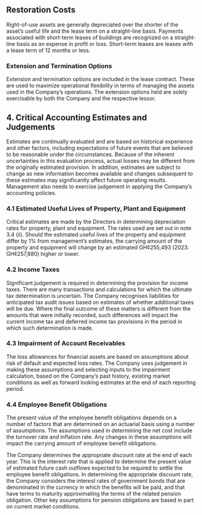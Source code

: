 ## Restoration Costs

Right-of-use assets are generally depreciated over the shorter of the asset’s useful life and the lease term on a straight-line basis. Payments associated with short-term leases of buildings are recognized on a straight-line basis as an expense in profit or loss. Short-term leases are leases with a lease term of 12 months or less.

### Extension and Termination Options

Extension and termination options are included in the lease contract. These are used to maximize operational flexibility in terms of managing the assets used in the Company’s operations. The extension options held are solely exercisable by both the Company and the respective lessor.

## 4. Critical Accounting Estimates and Judgements

Estimates are continually evaluated and are based on historical experience and other factors, including expectations of future events that are believed to be reasonable under the circumstances. Because of the inherent uncertainties in this evaluation process, actual losses may be different from the originally estimated provision. In addition, estimates are subject to change as new information becomes available and changes subsequent to these estimates may significantly affect future operating results. Management also needs to exercise judgement in applying the Company’s accounting policies.

### 4.1 Estimated Useful Lives of Property, Plant and Equipment

Critical estimates are made by the Directors in determining depreciation rates for property, plant and equipment. The rates used are set out in note 3.4 (ii). Should the estimated useful lives of the property and equipment differ by 1% from management’s estimates, the carrying amount of the property and equipment will change by an estimated GH¢255,493 (2023: GH¢257,880) higher or lower.

### 4.2 Income Taxes

Significant judgement is required in determining the provision for income taxes. There are many transactions and calculations for which the ultimate tax determination is uncertain. The Company recognises liabilities for anticipated tax audit issues based on estimates of whether additional taxes will be due. Where the final outcome of these matters is different from the amounts that were initially recorded, such differences will impact the current income tax and deferred income tax provisions in the period in which such determination is made.

### 4.3 Impairment of Account Receivables

The loss allowances for financial assets are based on assumptions about risk of default and expected loss rates. The Company uses judgement in making these assumptions and selecting inputs to the impairment calculation, based on the Company’s past history, existing market conditions as well as forward looking estimates at the end of each reporting period.

### 4.4 Employee Benefit Obligations

The present value of the employee benefit obligations depends on a number of factors that are determined on an actuarial basis using a number of assumptions. The assumptions used in determining the net cost include the turnover rate and inflation rate. Any changes in these assumptions will impact the carrying amount of employee benefit obligations.

The Company determines the appropriate discount rate at the end of each year. This is the interest rate that is applied to determine the present value of estimated future cash outflows expected to be required to settle the employee benefit obligations. In determining the appropriate discount rate, the Company considers the interest rates of government bonds that are denominated in the currency in which the benefits will be paid, and that have terms to maturity approximating the terms of the related pension obligation. Other key assumptions for pension obligations are based in part on current market conditions.